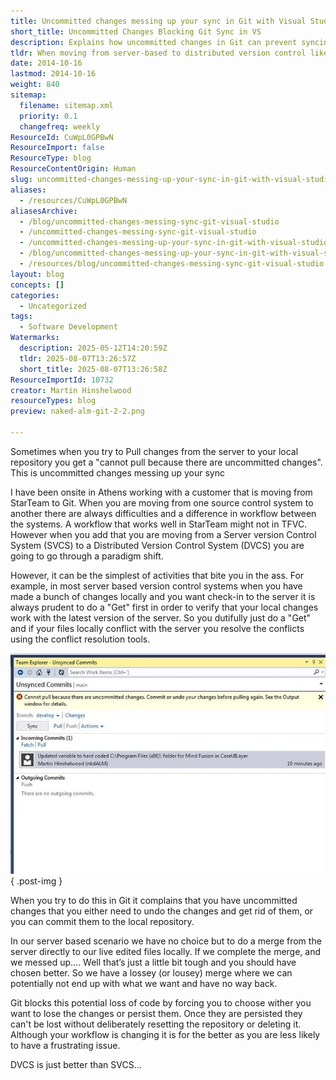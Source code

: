 ```yaml
---
title: Uncommitted changes messing up your sync in Git with Visual Studio
short_title: Uncommitted Changes Blocking Git Sync in VS
description: Explains how uncommitted changes in Git can prevent syncing with the server in Visual Studio, and highlights key workflow differences from traditional server-based systems.
tldr: When moving from server-based to distributed version control like Git, you may encounter errors when pulling changes if you have uncommitted local changes. Unlike older systems, Git requires you to either commit or discard your changes before syncing, which helps prevent accidental code loss. Encourage your team to adapt to this workflow for safer and more reliable version control.
date: 2014-10-16
lastmod: 2014-10-16
weight: 840
sitemap:
  filename: sitemap.xml
  priority: 0.1
  changefreq: weekly
ResourceId: CuWpL0GPBwN
ResourceImport: false
ResourceType: blog
ResourceContentOrigin: Human
slug: uncommitted-changes-messing-up-your-sync-in-git-with-visual-studio
aliases:
  - /resources/CuWpL0GPBwN
aliasesArchive:
  - /blog/uncommitted-changes-messing-sync-git-visual-studio
  - /uncommitted-changes-messing-sync-git-visual-studio
  - /uncommitted-changes-messing-up-your-sync-in-git-with-visual-studio
  - /blog/uncommitted-changes-messing-up-your-sync-in-git-with-visual-studio
  - /resources/blog/uncommitted-changes-messing-sync-git-visual-studio
layout: blog
concepts: []
categories:
  - Uncategorized
tags:
  - Software Development
Watermarks:
  description: 2025-05-12T14:20:59Z
  tldr: 2025-08-07T13:26:57Z
  short_title: 2025-08-07T13:26:58Z
ResourceImportId: 10732
creator: Martin Hinshelwood
resourceTypes: blog
preview: naked-alm-git-2-2.png

---
```

Sometimes when you try to Pull changes from the server to your local repository you get a "cannot pull because there are uncommitted changes". This is uncommitted changes messing up your sync

I have been onsite in Athens working with a customer that is moving from StarTeam to Git. When you are moving from one source control system to another there are always difficulties and a difference in workflow between the systems. A workflow that works well in StarTeam might not in TFVC. However when you add that you are moving from a Server version Control System (SVCS) to a Distributed Version Control System (DVCS) you are going to go through a paradigm shift.

However, it can be the simplest of activities that bite you in the ass. For example, in most server based version control systems when you have made a bunch of changes locally and you want check-in to the server it is always prudent to do a "Get" first in order to verify that your local changes work with the latest version of the server. So you dutifully just do a "Get" and if your files locally conflict with the server you resolve the conflicts using the conflict resolution tools.

![clip_image001](images/clip-image001-1-1.jpg "clip_image001")
{ .post-img }

When you try to do this in Git it complains that you have uncommitted changes that you either need to undo the changes and get rid of them, or you can commit them to the local repository.

In our server based scenario we have no choice but to do a merge from the server directly to our live edited files locally. If we complete the merge, and we messed up…. Well that’s just a little bit tough and you should have chosen better. So we have a lossey (or lousey) merge where we can potentially not end up with what we want and have no way back.

Git blocks this potential loss of code by forcing you to choose wither you want to lose the changes or persist them. Once they are persisted they can't be lost without deliberately resetting the repository or deleting it. Although your workflow is changing it is for the better as you are less likely to have a frustrating issue.

DVCS is just better than SVCS…
